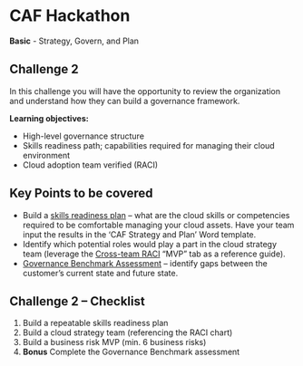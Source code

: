 # CAF Hackathon

**Basic** - Strategy, Govern, and Plan

## Challenge 2

In this challenge you will have the opportunity to review the organization and understand how they can build a governance framework.

**Learning objectives:**

- High-level governance structure
- Skills readiness path; capabilities required for managing their cloud environment
- Cloud adoption team verified (RACI)

## Key Points to be covered

- Build a [skills readiness plan](https://docs.microsoft.com/azure/cloud-adoption-framework/plan/adapt-roles-skills-processes) – what are the cloud skills or competencies required to be comfortable managing your cloud assets.  Have your team input the results in the ‘CAF Strategy and Plan’ Word template.
- Identify which potential roles would play a part in the cloud strategy team (leverage the [Cross-team RACI](https://raw.githubusercontent.com/microsoft/CloudAdoptionFramework/master/organize/raci-template.xlsx) “MVP” tab as a reference guide).
- [Governance Benchmark Assessment](https://cafbaseline.com/) – identify gaps between the customer’s current state and future state.

## Challenge 2 – Checklist

1. Build a repeatable skills readiness plan
2. Build a cloud strategy team (referencing the RACI chart)
3. Build a business risk MVP (min. 6 business risks)
4. **Bonus** Complete the Governance Benchmark assessment
